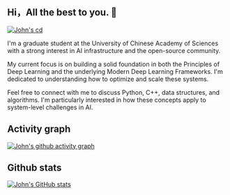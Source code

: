 ## Hi，All the best to you. 👋
[![John's cd](https://stats.justsong.cn/api/leetcode?username=yi-shi-ju-zhong-ren&cn=true)](https://github.com/songquanpeng/stats-cards)


I'm a graduate student at the University of Chinese Academy of Sciences with a strong interest in AI infrastructure and the open-source community.

My current focus is on building a solid foundation in both the Principles of Deep Learning and the underlying Modern Deep Learning Frameworks. I'm dedicated to understanding how to optimize and scale these systems.

Feel free to connect with me to discuss Python, C++, data structures, and algorithms. I'm particularly interested in how these concepts apply to system-level challenges in AI.

## Activity graph
[![John's github activity graph](https://github-readme-activity-graph.vercel.app/graph?username=junhaoguo809-crypto&theme=dracula)](https://github.com/ashutosh00710/github-readme-activity-graph)

## Github stats
[![John's GitHub stats](https://github-readme-stats.vercel.app/api?username=junhaoguo809-crypto)](https://github.com/anuraghazra/github-readme-stats)

<!--
**junhaoguo809-crypto/junhaoguo809-crypto** is a ✨ _special_ ✨ repository because its `README.md` (this file) appears on your GitHub profile.

Here are some ideas to get you started:

- 🔭 I’m currently working on ...
- 🌱 I’m currently learning ...
- 👯 I’m looking to collaborate on ...
- 🤔 I’m looking for help with ...
- 💬 Ask me about ...
- 📫 How to reach me: ...
- 😄 Pronouns: ...
- ⚡ Fun fact: ...
-->

